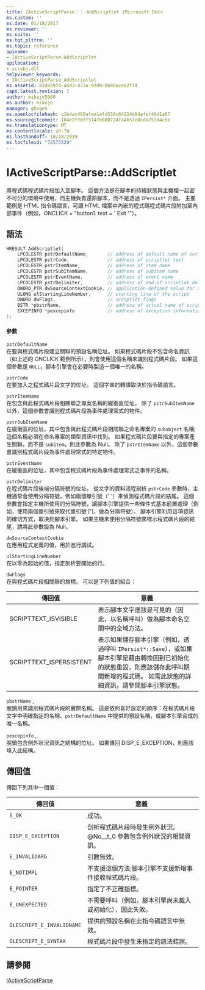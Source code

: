 ```yaml
---
title: IActiveScriptParse：： AddScriptlet |Microsoft Docs
ms.custom: ''
ms.date: 01/18/2017
ms.reviewer: ''
ms.suite: ''
ms.tgt_pltfrm: ''
ms.topic: reference
apiname:
- IActiveScriptParse.AddScriptlet
apilocation:
- scrobj.dll
helpviewer_keywords:
- IActiveScriptParse_AddScriptlet
ms.assetid: 824929f4-4dd3-473a-92d9-0b96acea2f14
caps.latest.revision: 7
author: mikejo5000
ms.author: mikejo
manager: ghogen
ms.openlocfilehash: c1b4ac460afea1efd538c64224d84afef49d1a67
ms.sourcegitcommit: 184e2ff0ff514fb980724fa4b51e0cda753d4c6e
ms.translationtype: MT
ms.contentlocale: zh-TW
ms.lasthandoff: 10/18/2019
ms.locfileid: "72573529"
---
```

# <a name="iactivescriptparseaddscriptlet"></a>IActiveScriptParse::AddScriptlet
將程式碼程式碼片段加入至腳本。 這個方法是在腳本的持續狀態與主機檔一起密不可分的環境中使用，而主機負責還原腳本，而不是透過 `IPersist*` 介面。 主要範例是 HTML 指令碼語言，可讓 HTML 檔案中內嵌的程式碼程式碼片段附加至內部事件（例如，ONCLICK = "button1. text = ' Exit '"）。  
  
## <a name="syntax"></a>語法  
  
```cpp
HRESULT AddScriptlet(  
    LPCOLESTR pstrDefaultName,       // address of default name of scriptlet  
    LPCOLESTR pstrCode,              // address of scriptlet text  
    LPCOLESTR pstrItemName,          // address of item name  
    LPCOLESTR pstrSubItemName,       // address of subitem name  
    LPCOLESTR pstrEventName,         // address of event name  
    LPCOLESTR pstrDelimiter,         // address of end-of-scriptlet delimiter  
    DWORD_PTR dwSourceContextCookie, // application-defined value for debugging  
    ULONG ulStartingLineNumber,      // starting line of the script  
    DWORD dwFlags,                   // scriptlet flags  
    BSTR *pbstrName,                 // address of actual name of scriptlet  
    EXCEPINFO *pexcepinfo            // address of exception information  
);  
```  
  
#### <a name="parameters"></a>參數  
 `pstrDefaultName`  
 在要與程式碼片段建立關聯的預設名稱位址。 如果程式碼片段不包含命名資訊（如上述的 ONCLICK 範例所示），則會使用這個名稱來識別程式碼片段。 如果這個參數是 `NULL`，腳本引擎會在必要時製造一個唯一的名稱。  
  
 `pstrCode`  
 在要加入之程式碼片段文字的位址。 這個字串的轉譯取決於指令碼語言。  
  
 `pstrItemName`  
 在包含與此程式碼片段相關聯之專案名稱的緩衝區位址。 除了 `pstrSubItemName` 以外，這個參數會識別程式碼片段為事件處理常式的物件。  
  
 `pstrSubItemName`  
 在緩衝區的位址，其中包含與此程式碼片段相關聯之命名專案的 `subobject` 名稱;這個名稱必須在命名專案的類型資訊中找到。 如果程式碼片段要與指定的專案產生關聯，而不是 `subitem`，則此參數為 Null。 除了 `pstrItemName` 以外，這個參數會識別程式碼片段為事件處理常式的特定物件。  
  
 `pstrEventName`  
 在緩衝區的位址，其中包含程式碼片段為事件處理常式之事件的名稱。  
  
 `pstrDelimiter`  
 在程式碼片段後端分隔符號的位址。 從文字的資料流程剖析 `pstrCode` 參數時，主機通常會使用分隔符號，例如兩個單引號（' '）來偵測程式碼片段的結尾。 這個參數會指定主機所使用的分隔符號，讓腳本引擎提供一些條件式基本前置處理（例如，使用兩個單引號來取代單引號 [']，做為分隔符號）。 腳本引擎利用這項資訊的確切方式，取決於腳本引擎。 如果主機未使用分隔符號來標示程式碼片段的結尾，請將此參數設為 Null。  
  
 `dwSourceContextCookie`  
 在應用程式定義的值，用於進行調試。  
  
 `ulStartingLineNumber`  
 在以零為起始的值，指定剖析要開始的行。  
  
 `dwFlags`  
 在與程式碼片段相關聯的旗標。 可以是下列值的組合：  
  
|傳回值|意義|  
|------------------|-------------|  
|SCRIPTTEXT_ISVISIBLE|表示腳本文字應該是可見的（因此，以名稱呼叫）做為腳本命名空間中的全域方法。|  
|SCRIPTTEXT_ISPERSISTENT|表示如果儲存腳本引擎（例如，透過呼叫 `IPersist*::Save`），或如果腳本引擎是藉由轉換回到已初始化的狀態重設，則應該儲存此呼叫期間新增的程式碼。 如需此狀態的詳細資訊，請參閱腳本引擎狀態。|  
  
 `pbstrName` ,  
 脫銷用來識別程式碼片段的實際名稱。 這是依照喜好設定的順序：在程式碼片段文字中明確指定的名稱、`pstrDefaultName` 中提供的預設名稱，或腳本引擎合成的唯一名稱。  
  
 `pexcepinfo` ,  
 脫銷包含例外狀況資訊之結構的位址。 如果傳回 DISP_E_EXCEPTION，則應該填入此結構。  
  
## <a name="return-value"></a>傳回值  
 傳回下列其中一個值：  
  
|傳回值|意義|  
|------------------|-------------|  
|`S_OK`|成功。|  
|`DISP_E_EXCEPTION`|剖析程式碼片段時發生例外狀況。 @No__t_0 參數包含例外狀況的相關資訊。|  
|`E_INVALIDARG`|引數無效。|  
|`E_NOTIMPL`|不支援這個方法;腳本引擎不支援新增事件接收程式碼片段。|  
|`E_POINTER`|指定了不正確指標。|  
|`E_UNEXPECTED`|不需要呼叫（例如，腳本引擎尚未載入或初始化），因此失敗。|  
|`OLESCRIPT_E_INVALIDNAME`|提供的預設名稱在此指令碼語言中無效。|  
|`OLESCRIPT_E_SYNTAX`|程式碼片段中發生未指定的語法錯誤。|  
  
## <a name="see-also"></a>請參閱  
 [IActiveScriptParse](../../winscript/reference/iactivescriptparse.md)
